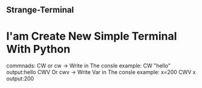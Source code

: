 ## Strange-Terminal
# I'am Create New Simple Terminal With Python 

commnads:
  CW or cw  -> Write in The consle
  example: CW "hello"
  output:hello
  CWV Or cwv -> Write Var in The consle
  example:
  x=200
  CWV x
  output:200
